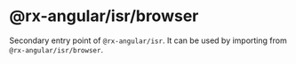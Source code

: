 # @rx-angular/isr/browser

Secondary entry point of `@rx-angular/isr`. It can be used by importing from `@rx-angular/isr/browser`.
